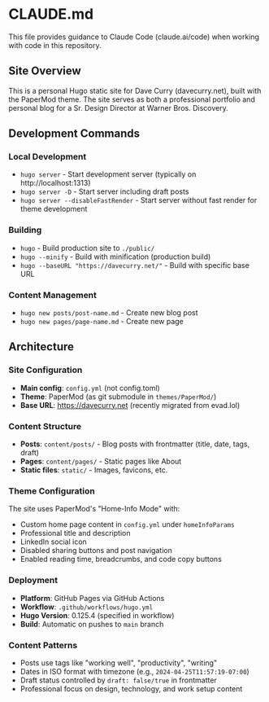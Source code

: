 # CLAUDE.md

This file provides guidance to Claude Code (claude.ai/code) when working with code in this repository.

## Site Overview

This is a personal Hugo static site for Dave Curry (davecurry.net), built with the PaperMod theme. The site serves as both a professional portfolio and personal blog for a Sr. Design Director at Warner Bros. Discovery.

## Development Commands

### Local Development
- `hugo server` - Start development server (typically on http://localhost:1313)
- `hugo server -D` - Start server including draft posts
- `hugo server --disableFastRender` - Start server without fast render for theme development

### Building
- `hugo` - Build production site to `./public/`
- `hugo --minify` - Build with minification (production build)
- `hugo --baseURL "https://davecurry.net/"` - Build with specific base URL

### Content Management
- `hugo new posts/post-name.md` - Create new blog post
- `hugo new pages/page-name.md` - Create new page

## Architecture

### Site Configuration
- **Main config**: `config.yml` (not config.toml)
- **Theme**: PaperMod (as git submodule in `themes/PaperMod/`)
- **Base URL**: https://davecurry.net (recently migrated from evad.lol)

### Content Structure
- **Posts**: `content/posts/` - Blog posts with frontmatter (title, date, tags, draft)
- **Pages**: `content/pages/` - Static pages like About
- **Static files**: `static/` - Images, favicons, etc.

### Theme Configuration
The site uses PaperMod's "Home-Info Mode" with:
- Custom home page content in `config.yml` under `homeInfoParams`
- Professional title and description
- LinkedIn social icon
- Disabled sharing buttons and post navigation
- Enabled reading time, breadcrumbs, and code copy buttons

### Deployment
- **Platform**: GitHub Pages via GitHub Actions
- **Workflow**: `.github/workflows/hugo.yml`
- **Hugo Version**: 0.125.4 (specified in workflow)
- **Build**: Automatic on pushes to `main` branch

### Content Patterns
- Posts use tags like "working well", "productivity", "writing"
- Dates in ISO format with timezone (e.g., `2024-04-25T11:57:19-07:00`)
- Draft status controlled by `draft: false/true` in frontmatter
- Professional focus on design, technology, and work setup content